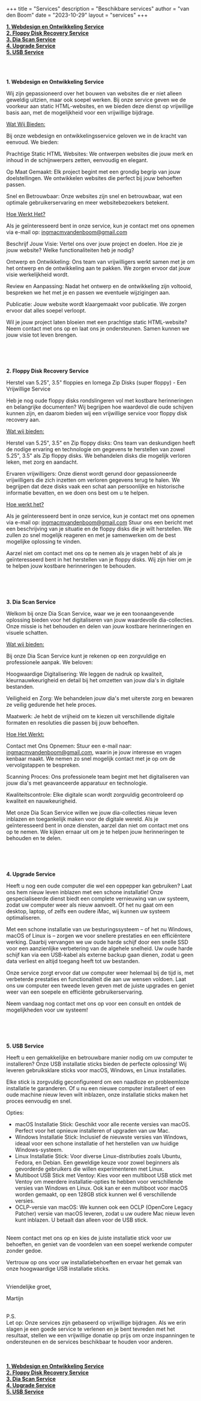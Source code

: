 +++
title = "Services"
description = "Beschikbare services"
author = "van den Boom"
date = "2023-10-29"
layout = "services"
+++

<b><a rel="noopener" href="#webdesign_en_ontwikkeling_service">1. Webdesign en Ontwikkeling Service</a></b></br>
<b><a rel="noopener" href="#floppy_disk_recovery_service">2. Floppy Disk Recovery Service</a></b></br>
<b><a rel="noopener" href="#dia_scan_service">3. Dia Scan Service</a></b></br>
<b><a rel="noopener" href="#upgrade_service">4. Upgrade Service</a></b><br>
<b><a rel="noopener" href="#usb_service">5. USB Service</a></b>

<a id="webdesign_en_ontwikkeling_service"></a>
</br>
</br>

<b>1. Webdesign en Ontwikkeling Service</b>

Wij zijn gepassioneerd over het bouwen van websites die er niet alleen geweldig uitzien, maar ook soepel werken. Bij onze service geven we de voorkeur aan static HTML-websites, en we bieden deze dienst op vrijwillige basis aan, met de mogelijkheid voor een vrijwillige bijdrage.

<u>Wat Wij Bieden:</u>

Bij onze webdesign en ontwikkelingsservice geloven we in de kracht van eenvoud. We bieden:

Prachtige Static HTML Websites: We ontwerpen websites die jouw merk en inhoud in de schijnwerpers zetten, eenvoudig en elegant.

Op Maat Gemaakt: Elk project begint met een grondig begrip van jouw doelstellingen. We ontwikkelen websites die perfect bij jouw behoeften passen.

Snel en Betrouwbaar: Onze websites zijn snel en betrouwbaar, wat een optimale gebruikerservaring en meer websitebezoekers betekent.

<u>Hoe Werkt Het?</u>

Als je geïnteresseerd bent in onze service, kun je contact met ons opnemen via e-mail op: ingmacmvandenboom@gmail.com

Beschrijf Jouw Visie: Vertel ons over jouw project en doelen. Hoe zie je jouw website? Welke functionaliteiten heb je nodig?

Ontwerp en Ontwikkeling: Ons team van vrijwilligers werkt samen met je om het ontwerp en de ontwikkeling aan te pakken. We zorgen ervoor dat jouw visie werkelijkheid wordt.

Review en Aanpassing: Nadat het ontwerp en de ontwikkeling zijn voltooid, bespreken we het met je en passen we eventuele wijzigingen aan.

Publicatie: Jouw website wordt klaargemaakt voor publicatie. We zorgen ervoor dat alles soepel verloopt.

Wil je jouw project laten bloeien met een prachtige static HTML-website? Neem contact met ons op en laat ons je ondersteunen. Samen kunnen we jouw visie tot leven brengen.</br>
</br>

<a id="floppy_disk_recovery_service"></a>
</br>
</br>

<b>2. Floppy Disk Recovery Service</b>

Herstel van 5.25", 3.5" floppies en Iomega Zip Disks (super floppy) - Een Vrijwillige Service

Heb je nog oude floppy disks rondslingeren vol met kostbare herinneringen en belangrijke documenten? Wij begrijpen hoe waardevol die oude schijven kunnen zijn, en daarom bieden wij een vrijwillige service voor floppy disk recovery aan.

<u>Wat wij bieden:</u>

Herstel van 5.25", 3.5" en Zip floppy disks: Ons team van deskundigen heeft de nodige ervaring en technologie om gegevens te herstellen van zowel 5.25", 3.5" als Zip floppy disks. We behandelen disks die mogelijk verloren leken, met zorg en aandacht.

Ervaren vrijwilligers: Onze dienst wordt gerund door gepassioneerde vrijwilligers die zich inzetten om verloren gegevens terug te halen. We begrijpen dat deze disks vaak een schat aan persoonlijke en historische informatie bevatten, en we doen ons best om u te helpen.

<u>Hoe werkt het?</u>

Als je geïnteresseerd bent in onze service, kun je contact met ons opnemen via e-mail op: ingmacmvandenboom@gmail.com
Stuur ons een bericht met een beschrijving van je situatie en de floppy disks die je wilt herstellen. We zullen zo snel mogelijk reageren en met je samenwerken om de best mogelijke oplossing te vinden.

Aarzel niet om contact met ons op te nemen als je vragen hebt of als je geïnteresseerd bent in het herstellen van je floppy disks. Wij zijn hier om je te helpen jouw kostbare herinneringen te behouden.</br>
</br>

<a id="dia_scan_service"></a>
</br>
</br>

<b>3. Dia Scan Service</b>

Welkom bij onze Dia Scan Service, waar we je een toonaangevende oplossing bieden voor het digitaliseren van jouw waardevolle dia-collecties. Onze missie is het behouden en delen van jouw kostbare herinneringen en visuele schatten.

<u>Wat wij bieden:</u>

Bij onze Dia Scan Service kunt je rekenen op een zorgvuldige en professionele aanpak. We beloven:

Hoogwaardige Digitalisering: We leggen de nadruk op kwaliteit, kleurnauwkeurigheid en detail bij het omzetten van jouw dia's in digitale bestanden.

Veiligheid en Zorg: We behandelen jouw dia's met uiterste zorg en bewaren ze veilig gedurende het hele proces.

Maatwerk: Je hebt de vrijheid om te kiezen uit verschillende digitale formaten en resoluties die passen bij jouw behoeften.

<u>Hoe Het Werkt:</u>

Contact met Ons Opnemen: Stuur een e-mail naar: ingmacmvandenboom@gmail.com, waarin je jouw interesse en vragen kenbaar maakt. We nemen zo snel mogelijk contact met je op om de vervolgstappen te bespreken.

Scanning Proces: Ons professionele team begint met het digitaliseren van jouw dia's met geavanceerde apparatuur en technologie.

Kwaliteitscontrole: Elke digitale scan wordt zorgvuldig gecontroleerd op kwaliteit en nauwkeurigheid.

Met onze Dia Scan Service willen we jouw dia-collecties nieuw leven inblazen en toegankelijk maken voor de digitale wereld. Als je geïnteresseerd bent in onze diensten, aarzel dan niet om contact met ons op te nemen. We kijken ernaar uit om je te helpen jouw herinneringen te behouden en te delen.</br>
</br>

<a id="upgrade_service"></a>
</br>
</br>

<b>4. Upgrade Service</b>

Heeft u nog een oude computer die wel een oppepper kan gebruiken? Laat ons hem nieuw leven inblazen met een schone installatie! Onze gespecialiseerde dienst biedt een complete vernieuwing van uw systeem, zodat uw computer weer als nieuw aanvoelt. Of het nu gaat om een desktop, laptop, of zelfs een oudere iMac, wij kunnen uw systeem optimaliseren.

Met een schone installatie van uw besturingssysteem – of het nu Windows, macOS of Linux is – zorgen we voor snellere prestaties en een efficiëntere werking. Daarbij vervangen we uw oude harde schijf door een snelle SSD voor een aanzienlijke verbetering van de algehele snelheid. Uw oude harde schijf kan via een USB-kabel als externe backup gaan dienen, zodat u geen data verliest en altijd toegang heeft tot uw bestanden.

Onze service zorgt ervoor dat uw computer weer helemaal bij de tijd is, met verbeterde prestaties en functionaliteit die aan uw wensen voldoen. Laat ons uw computer een tweede leven geven met de juiste upgrades en geniet weer van een soepele en efficiënte gebruikerservaring.

Neem vandaag nog contact met ons op voor een consult en ontdek de mogelijkheden voor uw systeem!</br>
</br>

<a id="usb_service"></a>
</br>
</br>

<b>5. USB Service</b>

Heeft u een gemakkelijke en betrouwbare manier nodig om uw computer te installeren? Onze USB installatie sticks bieden de perfecte oplossing! Wij leveren gebruiksklare sticks voor macOS, Windows, en Linux installaties.

Elke stick is zorgvuldig geconfigureerd om een naadloze en probleemloze installatie te garanderen. Of u nu een nieuwe computer installeert of een oude machine nieuw leven wilt inblazen, onze installatie sticks maken het proces eenvoudig en snel.

Opties:

- macOS Installatie Stick: Geschikt voor alle recente versies van macOS. Perfect voor het opnieuw installeren of upgraden van uw Mac.</br>
- Windows Installatie Stick: Inclusief de nieuwste versies van Windows, ideaal voor een schone installatie of het herstellen van uw huidige Windows-systeem.</br>
- Linux Installatie Stick: Voor diverse Linux-distributies zoals Ubuntu, Fedora, en Debian. Een geweldige keuze voor zowel beginners als gevorderde gebruikers die willen experimenteren met Linux.</br>
- Multiboot USB Stick met Ventoy: Kies voor een multiboot USB stick met Ventoy om meerdere installatie-opties te hebben voor verschillende versies van Windows en Linux. Ook kan er een multiboot voor macOS worden gemaakt, op een 128GB stick kunnen wel 6 verschillende versies.</br>
- OCLP-versie van macOS: We kunnen ook een OCLP (OpenCore Legacy Patcher) versie van macOS leveren, zodat u uw oudere Mac nieuw leven kunt inblazen. U betaalt dan alleen voor de USB stick.</br>
</br>
Neem contact met ons op en kies de juiste installatie stick voor uw behoeften, en geniet van de voordelen van een soepel werkende computer zonder gedoe.

Vertrouw op ons voor uw installatiebehoeften en ervaar het gemak van onze hoogwaardige USB installatie sticks.</br>
</br>


Vriendelijke groet,

Martijn</br>
</br>

P.S.</br>
Let op: Onze services zijn gebaseerd op vrijwillige bijdragen. Als we erin slagen je een goede service te verlenen en je bent tevreden met het resultaat, stellen we een vrijwillige donatie op prijs om onze inspanningen te ondersteunen en de services beschikbaar te houden voor anderen.</br>
</br>
</br>

<b><a rel="noopener" href="#webdesign_en_ontwikkeling_service">1. Webdesign en Ontwikkeling Service</a></b></br>
<b><a rel="noopener" href="#floppy_disk_recovery_service">2. Floppy Disk Recovery Service</a></b></br>
<b><a rel="noopener" href="#dia_scan_service">3. Dia Scan Service</a></b></br>
<b><a rel="noopener" href="#upgrade_service">4. Upgrade Service</a></b></br>
<b><a rel="noopener" href="#usb_service">5. USB Service</a></b>
</br>
</br>
